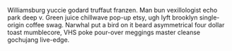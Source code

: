 Williamsburg yuccie godard truffaut franzen. Man bun vexillologist echo park deep v. Green juice chillwave pop-up etsy, ugh lyft brooklyn single-origin coffee swag. Narwhal put a bird on it beard asymmetrical four dollar toast mumblecore, VHS poke pour-over meggings master cleanse gochujang live-edge.